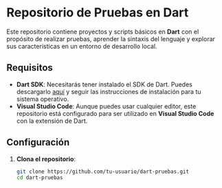 # Repositorio de Pruebas en Dart

Este repositorio contiene proyectos y scripts básicos en **Dart** con el propósito de realizar pruebas, aprender la sintaxis del lenguaje y explorar sus características en un entorno de desarrollo local.

## Requisitos

- **Dart SDK**: Necesitarás tener instalado el SDK de Dart. Puedes descargarlo [aquí](https://dart.dev/get-dart) y seguir las instrucciones de instalación para tu sistema operativo.
- **Visual Studio Code**: Aunque puedes usar cualquier editor, este repositorio está configurado para ser utilizado en **Visual Studio Code** con la extensión de Dart.

## Configuración

1. **Clona el repositorio**:
   ```bash
   git clone https://github.com/tu-usuario/dart-pruebas.git
   cd dart-pruebas
